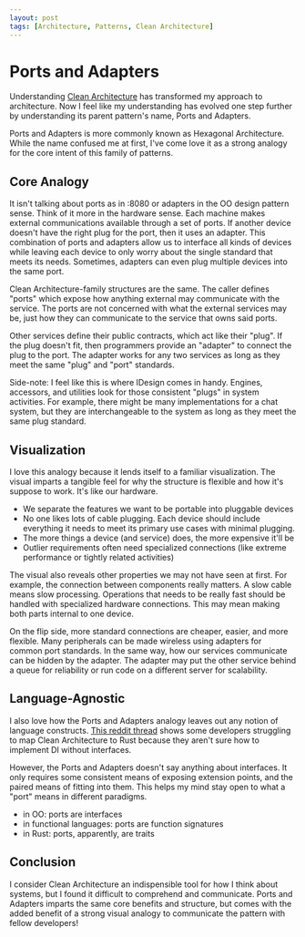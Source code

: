 ```yaml
---
layout: post
tags: [Architecture, Patterns, Clean Architecture]
---
```


# Ports and Adapters

Understanding [Clean Architecture](https://blog.cleancoder.com/uncle-bob/2012/08/13/the-clean-architecture.html) has transformed my approach to architecture. Now I feel like my understanding has evolved one step further by understanding its parent pattern's name, Ports and Adapters.

Ports and Adapters is more commonly known as Hexagonal Architecture. While the name confused me at first, I've come love it as a strong analogy for the core intent of this family of patterns.

## Core Analogy
It isn't talking about ports as in :8080 or adapters in the OO design pattern sense. Think of it more in the hardware sense. Each machine makes external communications available through a set of ports. If another device doesn't have the right plug for the port, then it uses an adapter. This combination of ports and adapters allow us to interface all kinds of devices while leaving each device to only worry about the single standard that meets its needs. Sometimes, adapters can even plug multiple devices into the same port.

Clean Architecture-family structures are the same. The caller defines "ports" which expose how anything external may communicate with the service. The ports are not concerned with what the external services may be, just how they can communicate to the service that owns said ports.

Other services define their public contracts, which act like their "plug". If the plug doesn't fit, then programmers provide an "adapter" to connect the plug to the port. The adapter works for any two services as long as they meet the same "plug" and "port" standards.

Side-note: I feel like this is where IDesign comes in handy. Engines, accessors, and utilities look for those consistent "plugs" in system activities. For example, there might be many implementations for a chat system, but they are interchangeable to the system as long as they meet the same plug standard.

## Visualization
I love this analogy because it lends itself to a familiar visualization. The visual imparts a tangible feel for why the structure is flexible and how it's suppose to work. It's like our hardware.
- We separate the features we want to be portable into pluggable devices
- No one likes lots of cable plugging. Each device should include everything it needs to meet its primary use cases with minimal plugging.
- The more things a device (and service) does, the more expensive it'll be
- Outlier requirements often need specialized connections (like extreme performance or tightly related activities)

The visual also reveals other properties we may not have seen at first. For example, the connection between components really matters. A slow cable means slow processing. Operations that needs to be really fast should be handled with specialized hardware connections. This may mean making both parts internal to one device.

On the flip side, more standard connections are cheaper, easier, and more flexible. Many peripherals can be made wireless using adapters for common port standards.
In the same way, how our services communicate can be hidden by the adapter. The adapter may put the other service behind a queue for reliability or run code on a different server for scalability. 

## Language-Agnostic

I also love how the Ports and Adapters analogy leaves out any notion of language constructs. [This reddit thread](https://www.reddit.com/r/rust/comments/jriowl/my_first_impression_and_some_questions_regarding/?utm_source=share&utm_medium=ios_app&utm_name=iossmf) shows some developers struggling to map Clean Architecture to Rust because they aren't sure how to implement DI without interfaces.

However, the Ports and Adapters doesn't say anything about interfaces. It only requires some consistent means of exposing extension points, and the paired means of fitting into them. This helps my mind stay open to what a "port" means in different paradigms.
- in OO: ports are interfaces
- in functional languages: ports are function signatures
- in Rust: ports, apparently, are traits

## Conclusion

I consider Clean Architecture an indispensible tool for how I think about systems, but I found it difficult to comprehend and communicate. Ports and Adapters imparts the same core benefits and structure, but comes with the added benefit of a strong visual analogy to communicate the pattern with fellow developers!

<!-- A great solid structure explanation would be to put different iDesign services on different hardware devices (probably managers as the core computer, client as monitor) and show them plugging in -->
